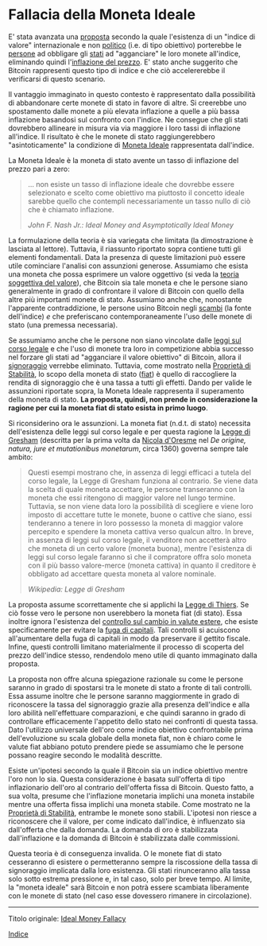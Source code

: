 # Fallacia della Moneta Ideale



E' stata avanzata una [proposta](http://sites.stat.psu.edu/~gjb6/nash/money.pdf) secondo la quale l'esistenza di un "indice di valore" internazionale e non [politico](ch101-glossary.md#politico) (i.e. di tipo obiettivo) porterebbe le [persone](ch101-glossary.md#persona) ad obbligare gli [stati](ch101-glossary.md#stato) ad "agganciare" le loro monete all'indice, eliminando quindi l'[inflazione del prezzo](https://en.wikipedia.org/wiki/Inflation). E' stato anche suggerito che Bitcoin rappresenti questo tipo di indice e che ciò accelererebbe il verificarsi di questo scenario.

Il vantaggio immaginato in questo contesto è rappresentato dalla possibilità di abbandonare certe monete di stato in favore di altre. Si creerebbe uno spostamento dalle monete a più elevata inflazione a quelle a più bassa inflazione basandosi sul confronto con l'indice. Ne consegue che gli stati dovrebbero allineare in misura via via maggiore i loro tassi di inflazione all'indice. Il risultato è che le monete di stato raggiungerebbero "asintoticamente" la condizione di [Moneta Ideale](https://en.wikipedia.org/wiki/Ideal_money) rappresentata dall'indice.

La Moneta Ideale è la moneta di stato avente un tasso di inflazione del prezzo pari a zero:

> ... non esiste un tasso di inflazione ideale che dovrebbe essere selezionato e scelto come obiettivo ma piuttosto il concetto ideale sarebbe quello che contempli necessariamente un tasso nullo di ciò che è chiamato inflazione.
>
> *John F. Nash Jr.: Ideal Money and Asymptotically Ideal Money*

La formulazione della teoria è sia variegata che limitata (la dimostrazione è lasciata al lettore). Tuttavia, il riassunto riportato sopra contiene tutti gli elementi fondamentali. Data la presenza di queste limitazioni può essere utile cominciare l'analisi con assunzioni generose. Assumiamo che esista una moneta che possa esprimere un valore oggettivo (si veda la [teoria soggettiva del valore](https://en.wikipedia.org/wiki/Subjective_theory_of_value)), che Bitcoin sia tale moneta e che le persone siano generalmente in grado di confrontare il valore di Bitcoin con quello della altre più importanti monete di stato. Assumiamo anche che, nonostante l'apparente contraddizione, le persone usino Bitcoin negli [scambi](ch101-glossary.md#scambio) (la fonte dell'indice) _e_ che preferiscano contemporaneamente l'uso delle monete di stato (una premessa necessaria).

Se assumiamo anche che le persone non siano vincolate dalle [leggi sul corso legale](https://en.wikipedia.org/wiki/Legal_tender) e che l'uso di monete tra loro in competizione abbia successo nel forzare gli stati ad "agganciare il valore obiettivo" di Bitcoin, allora il [signoraggio](https://en.wikipedia.org/wiki/Seigniorage) verrebbe eliminato. Tuttavia, come mostrato nella [Proprietà di Stabilità](ch030-stability-property.md), lo scopo della moneta di stato ([fiat](https://en.wikipedia.org/wiki/Fiat_money)) è quello di raccogliere la rendita di signoraggio che è una tassa a tutti gli effetti. Dando per valide le assunzioni riportate sopra, la Moneta Ideale rappresenta il superamento della moneta di stato. **La proposta, quindi, non prende in considerazione la ragione per cui la moneta fiat di stato esista in primo luogo**.

Si riconsiderino ora le assunzioni. La moneta fiat (n.d.t. di stato) necessita dell'esistenza delle leggi sul corso legale e per questa ragione la [Legge di Gresham](https://en.wikipedia.org/wiki/Gresham%27s_law) (descritta per la prima volta da [Nicola d'Oresme](https://it.wikipedia.org/wiki/Nicola_d%27Oresme) nel _De origine, natura, jure et mutationibus monetarum_, circa 1360) governa sempre tale ambito:

> Questi esempi mostrano che, in assenza di leggi efficaci a tutela del corso legale, la Legge di   Gresham funziona al contrario. Se viene data la scelta di quale moneta accettare, le persone transeranno con la moneta che essi ritengono di maggior valore nel lungo termine. Tuttavia, se non viene data loro la possibilità di scegliere e viene loro imposto di accettare tutte le monete, buone o cattive che siano, essi tenderanno a tenere in loro possesso la moneta di maggior valore percepito e spendere la moneta cattiva verso qualcun altro. In breve, in assenza di leggi sul corso legale, il venditore non accetterà altro che moneta di un certo valore (moneta buona), mentre l'esistenza di leggi sul corso legale faranno sì che il compratore offra solo moneta con il più basso valore-merce (moneta cattiva) in quanto il creditore è obbligato ad accettare questa moneta al valore nominale.
> 
> *Wikipedia: Legge di Gresham*

La proposta assume scorrettamente che si applichi la [Legge di Thiers](https://en.wikipedia.org/wiki/Gresham%27s_law#Reverse_of_Gresham's_Law_(Thiers'_Law)). Se ciò fosse vero le persone non userebbero la moneta fiat (di stato). Essa inoltre ignora l'esistenza del [controllo sul cambio in valute estere](https://en.wikipedia.org/wiki/Foreign_exchange_controls), che esiste specificamente per evitare la [fuga di capitali](https://it.wikipedia.org/wiki/Fuga_di_capitali). Tali controlli si acuiscono all'aumentare della fuga di capitali in modo da preservare il gettito fiscale. Infine, questi controlli limitano materialmente il processo di scoperta del prezzo dell'indice stesso, rendendolo meno utile di quanto immaginato dalla proposta.

La proposta non offre alcuna spiegazione razionale su come le persone saranno in grado di spostarsi tra le monete di stato a fronte di tali controlli. Essa assume inoltre che le persone saranno maggiormente in grado di riconoscere la tassa del signoraggio grazie alla presenza dell'indice e alla loro abilità nell'effettuare comparazioni, e che quindi saranno in grado di controllare efficacemente l'appetito dello stato nei confronti di questa tassa. Dato l'utilizzo universale dell'oro come indice obiettivo confrontabile prima dell'evoluzione su scala globale della moneta fiat, non è chiaro come le valute fiat abbiano potuto prendere piede se assumiamo che le persone possano reagire secondo le modalità descritte.

Esiste un'ipotesi secondo la quale il Bitcoin sia un indice obiettivo mentre l'oro non lo sia. Questa considerazione è basata sull'offerta di tipo inflazionario dell'oro al contrario dell'offerta fissa di Bitcoin. Questo fatto, a sua volta, presume che l'inflazione monetaria implichi una moneta instabile mentre una offerta fissa implichi una moneta stabile. Come mostrato ne la [Proprietà di Stabilità](ch030-stability-property.md), entrambe le monete sono stabili. L'ipotesi non riesce a riconoscere che il valore, per come indicato dall'indice, è influenzato sia dall'offerta che dalla domanda. La domanda di oro è stabilizzata dall'inflazione e la domanda di Bitcoin è stabilizzata dalle commissioni.

Questa teoria è di conseguenza invalida. O le monete fiat di stato cesseranno di esistere o permetteranno sempre la riscossione della tassa di signoraggio implicata dalla loro esistenza. Gli stati rinunceranno alla tassa solo sotto estrema pressione e, in tal caso, solo per breve tempo. Al limite, la "moneta ideale" sarà Bitcoin e non potrà essere scambiata liberamente con le monete di stato (nel caso esse dovessero rimanere in circolazione). 

---

Titolo originale: [Ideal Money Fallacy](https://github.com/libbitcoin/libbitcoin-system/wiki/Ideal-Money-Fallacy)

[Indice](/README.md)

 



 




